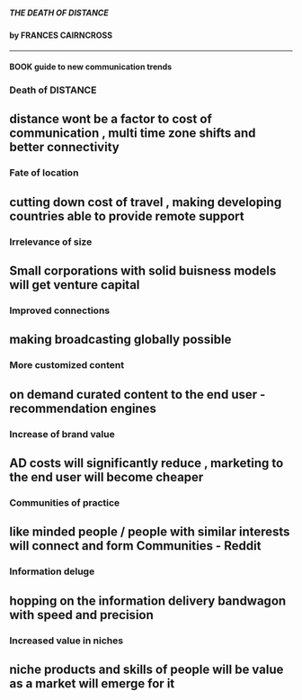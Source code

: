 ##### THE DEATH OF DISTANCE

#### by FRANCES CAIRNCROSS

--------------------------------------------

#### BOOK guide to new communication trends




### Death of DISTANCE
## distance wont be a factor to cost of communication , multi time zone shifts and better connectivity


### Fate of location
## cutting down cost of travel , making developing countries able to provide remote support 


### Irrelevance of size 
## Small corporations with solid buisness models will get venture capital

### Improved connections
## making broadcasting globally possible

### More customized content
## on demand curated content to the end user - recommendation engines

### Increase of brand value
## AD costs will significantly reduce , marketing to the end user will become cheaper

### Communities of practice
## like minded people / people with similar interests will connect and form Communities - Reddit


### Information deluge 
## hopping on the information delivery bandwagon with speed and precision 


### Increased value in niches
## niche products and skills of people will be value as a market will emerge for it 

